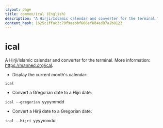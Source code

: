 ```yaml
---
layout: page
title: common/ical (English)
description: "A Hirji/Islamic calendar and converter for the terminal."
content_hash: 1625c1ffac3c79f9aebbf606ef8d4ed87a2b8123
---
```

# ical

A Hirji/Islamic calendar and converter for the terminal.
More information: <https://manned.org/ical>.

- Display the current month's calendar:

`ical`

- Convert a Gregorian date to a Hijri date:

`ical --gregorian `<span class="tldr-var badge badge-pill bg-dark-lm bg-white-dm text-white-lm text-dark-dm font-weight-bold">yyyymmdd</span>

- Convert a Hirji date to a Gregorian date:

`ical --hijri `<span class="tldr-var badge badge-pill bg-dark-lm bg-white-dm text-white-lm text-dark-dm font-weight-bold">yyyymmdd</span>
